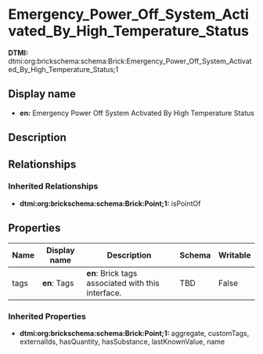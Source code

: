 # Emergency_Power_Off_System_Activated_By_High_Temperature_Status
**DTMI:** dtmi:org:brickschema:schema:Brick:Emergency_Power_Off_System_Activated_By_High_Temperature_Status;1
## Display name
- **en:** Emergency Power Off System Activated By High Temperature Status
## Description
## Relationships
### Inherited Relationships
* **dtmi:org:brickschema:schema:Brick:Point;1:** isPointOf
## Properties
|Name|Display name|Description|Schema|Writable|
|-|-|-|-|-|
|tags|**en**: Tags|**en**: Brick tags associated with this interface.|TBD|False|
### Inherited Properties
* **dtmi:org:brickschema:schema:Brick:Point;1:** aggregate, customTags, externalIds, hasQuantity, hasSubstance, lastKnownValue, name
